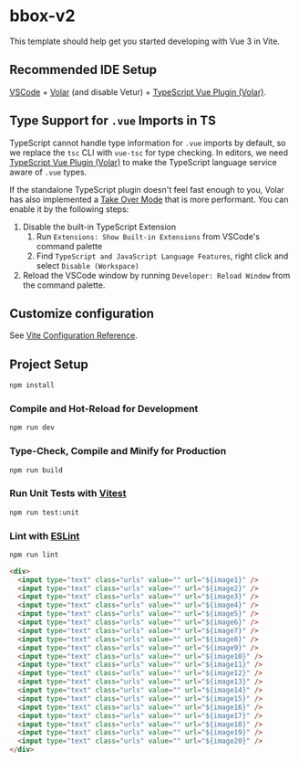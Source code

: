 # bbox-v2

This template should help get you started developing with Vue 3 in Vite.

## Recommended IDE Setup

[VSCode](https://code.visualstudio.com/) + [Volar](https://marketplace.visualstudio.com/items?itemName=johnsoncodehk.volar) (and disable Vetur) + [TypeScript Vue Plugin (Volar)](https://marketplace.visualstudio.com/items?itemName=johnsoncodehk.vscode-typescript-vue-plugin).

## Type Support for `.vue` Imports in TS

TypeScript cannot handle type information for `.vue` imports by default, so we replace the `tsc` CLI with `vue-tsc` for type checking. In editors, we need [TypeScript Vue Plugin (Volar)](https://marketplace.visualstudio.com/items?itemName=johnsoncodehk.vscode-typescript-vue-plugin) to make the TypeScript language service aware of `.vue` types.

If the standalone TypeScript plugin doesn't feel fast enough to you, Volar has also implemented a [Take Over Mode](https://github.com/johnsoncodehk/volar/discussions/471#discussioncomment-1361669) that is more performant. You can enable it by the following steps:

1. Disable the built-in TypeScript Extension
   1. Run `Extensions: Show Built-in Extensions` from VSCode's command palette
   2. Find `TypeScript and JavaScript Language Features`, right click and select `Disable (Workspace)`
2. Reload the VSCode window by running `Developer: Reload Window` from the command palette.

## Customize configuration

See [Vite Configuration Reference](https://vitejs.dev/config/).

## Project Setup

```sh
npm install
```

### Compile and Hot-Reload for Development

```sh
npm run dev
```

### Type-Check, Compile and Minify for Production

```sh
npm run build
```

### Run Unit Tests with [Vitest](https://vitest.dev/)

```sh
npm run test:unit
```

### Lint with [ESLint](https://eslint.org/)

```sh
npm run lint
```

```html
<div>
  <input type="text" class="urls" value="" url="${image1}" />
  <input type="text" class="urls" value="" url="${image2}" />
  <input type="text" class="urls" value="" url="${image3}" />
  <input type="text" class="urls" value="" url="${image4}" />
  <input type="text" class="urls" value="" url="${image5}" />
  <input type="text" class="urls" value="" url="${image6}" />
  <input type="text" class="urls" value="" url="${image7}" />
  <input type="text" class="urls" value="" url="${image8}" />
  <input type="text" class="urls" value="" url="${image9}" />
  <input type="text" class="urls" value="" url="${image10}" />
  <input type="text" class="urls" value="" url="${image11}" />
  <input type="text" class="urls" value="" url="${image12}" />
  <input type="text" class="urls" value="" url="${image13}" />
  <input type="text" class="urls" value="" url="${image14}" />
  <input type="text" class="urls" value="" url="${image15}" />
  <input type="text" class="urls" value="" url="${image16}" />
  <input type="text" class="urls" value="" url="${image17}" />
  <input type="text" class="urls" value="" url="${image18}" />
  <input type="text" class="urls" value="" url="${image19}" />
  <input type="text" class="urls" value="" url="${image20}" />
</div>
```
